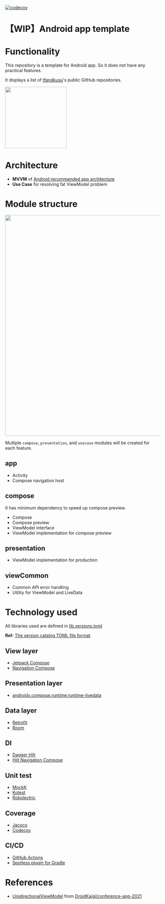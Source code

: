 [![codecov](https://codecov.io/gh/tfandkusu/android_app_template/branch/main/graph/badge.svg?token=DQI5AN5H0Q)](https://codecov.io/gh/tfandkusu/android_app_template)

# 【WIP】Android app template

# Functionality

This repository is a template for Android app.
So it does not have any practical features.

It displays a list of [tfandkusu](https://github.com/tfandkusu)'s public GitHub repositories.

<img src="https://user-images.githubusercontent.com/16898831/146685977-85ab807c-bb04-4378-b005-71c7ecb9566c.png" width="200">

# Architecture

- **MVVM** of [Android recommended app architecture](https://developer.android.com/jetpack/guide#recommended-app-arch) 
- **Use Case** for resolving fat ViewModel problem

# Module structure

<img src="https://user-images.githubusercontent.com/16898831/147387105-669464f2-9e86-405a-b13e-7fd4213920bc.png" width="720">

Multiple `compose`, `presentation`, and  `usecase`  modules will be created for each feature.

## app

- Activity
- Compose navigation host

## compose

It has minimum dependency to speed up compose preview.

- Compose
- Compose preview
- ViewModel interface
- ViewModel implementation for compose preview

## presentation

- ViewModel implementation for production

## viewCommon

- Common API error handling
- Utility for ViewModel and LiveData

# Technology used

All libraries used are defined in [lib.versions.toml](https://github.com/tfandkusu/android_app_template/blob/main/gradle/libs.versions.toml)

**Ref:** [The version catalog TOML file format](https://docs.gradle.org/7.0.2/userguide/platforms.html#sub::toml-dependencies-format)

## View layer

- [Jetpack Compose](https://developer.android.com/jetpack/compose)
- [Navigation Compose](https://developer.android.com/jetpack/compose/navigation)

## Presentation layer

- [androidx.compose.runtime:runtime-livedata](https://developer.android.com/jetpack/compose/libraries#streams)

## Data layer

- [Retrofit](https://github.com/square/retrofit)
- [Room](https://developer.android.com/jetpack/androidx/releases/room)

## DI

- [Dagger Hilt](https://developer.android.com/training/dependency-injection/hilt-android)
- [Hilt Navigation Compose](https://developer.android.com/jetpack/compose/libraries#hilt-navigation)

## Unit test

- [MockK](https://github.com/mockk/mockk)
- [Kotest](https://github.com/kotest/kotest)
- [Robolectric](http://robolectric.org/)

## Coverage

- [Jacoco](https://www.eclemma.org/jacoco/)
- [Codecov](https://about.codecov.io/)

## CI/CD

- [GitHub Actions](https://github.co.jp/features/actions)
- [Spotless plugin for Gradle](https://github.com/diffplug/spotless/tree/main/plugin-gradle)

# References

- [UnidirectionalViewModel](https://github.com/DroidKaigi/conference-app-2021/blob/main/uicomponent-compose/core/src/main/java/io/github/droidkaigi/feeder/core/UnidirectionalViewModel.kt) from [DroidKaigi/conference-app-2021](https://github.com/DroidKaigi/conference-app-2021)
